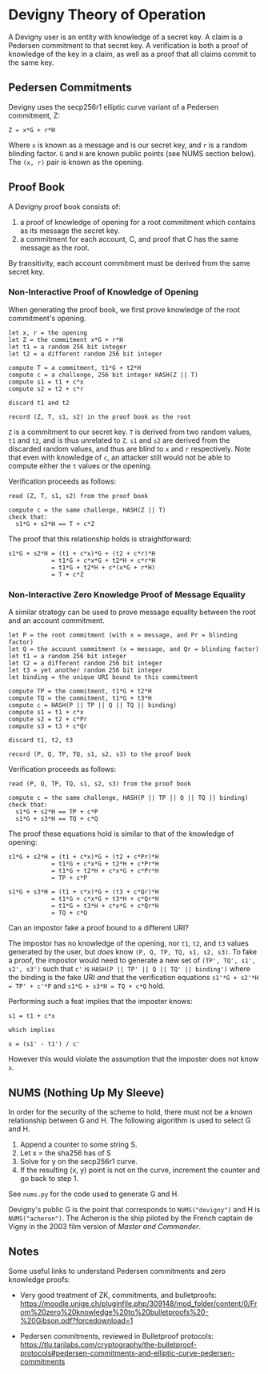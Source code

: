# Devigny Theory of Operation

A Devigny user is an entity with knowledge of a secret key. A claim is
a Pedersen commitment to that secret key. A verification is both a
proof of knowledge of the key in a claim, as well as a proof that all
claims commit to the same key.

## Pedersen Commitments

Devigny uses the secp256r1 elliptic curve variant of a Pedersen
commitment, Z:

```
Z = x*G + r*H
```

Where `x` is known as a message and is our secret key, and `r` is a
random blinding factor. `G` and `H` are known public points (see NUMS
section below). The `(x, r)` pair is known as the opening.

## Proof Book

A Devigny proof book consists of:

1. a proof of knowledge of opening for a root commitment which
   contains as its message the secret key.
2. a commitment for each account, C, and proof that C has the same
   message as the root.

By transitivity, each account commitment must be derived from the same
secret key.

### Non-Interactive Proof of Knowledge of Opening

When generating the proof book, we first prove knowledge of the root
commitment's opening.

```
let x, r = the opening
let Z = the commitment x*G + r*H
let t1 = a random 256 bit integer
let t2 = a different random 256 bit integer

compute T = a commitment, t1*G + t2*H
compute c = a challenge, 256 bit integer HASH(Z || T)
compute s1 = t1 + c*x
compute s2 = t2 + c*r

discard t1 and t2

record (Z, T, s1, s2) in the proof book as the root
```

`Z` is a commitment to our secret key. `T` is derived from two random
values, `t1` and `t2`, and is thus unrelated to `Z`. `s1` and `s2` are
derived from the discarded random values, and thus are blind to `x`
and `r` respectively. Note that even with knowledge of `c`, an
attacker still would not be able to compute either the `t` values or
the opening.

Verification proceeds as follows:

```
read (Z, T, s1, s2) from the proof book

compute c = the same challenge, HASH(Z || T)
check that:
  s1*G + s2*H == T + c*Z
```

The proof that this relationship holds is straightforward:

```
s1*G + s2*H = (t1 + c*x)*G + (t2 + c*r)*H
            = t1*G + c*x*G + t2*H + c*r*H
            = t1*G + t2*H + c*(x*G + r*H)
            = T + c*Z
```

### Non-Interactive Zero Knowledge Proof of Message Equality

A similar strategy can be used to prove message equality between the
root and an account commitment.

```
let P = the root commitment (with x = message, and Pr = blinding factor)
let Q = the account commitment (x = message, and Qr = blinding factor)
let t1 = a random 256 bit integer
let t2 = a different random 256 bit integer
let t3 = yet another random 256 bit integer
let binding = the unique URI bound to this commitment

compute TP = the commitment, t1*G + t2*H
compute TQ = the commitment, t1*G + t3*H
compute c = HASH(P || TP || Q || TQ || binding)
compute s1 = t1 + c*x
compute s2 = t2 + c*Pr
compute s3 = t3 + c*Qr

discard t1, t2, t3

record (P, Q, TP, TQ, s1, s2, s3) to the proof book
```

Verification proceeds as follows:

```
read (P, Q, TP, TQ, s1, s2, s3) from the proof book

compute c = the same challenge, HASH(P || TP || Q || TQ || binding)
check that:
  s1*G + s2*H == TP + c*P
  s1*G + s3*H == TQ + c*Q
```

The proof these equations hold is similar to that of the knowledge of
opening:

```
s1*G + s2*H = (t1 + c*x)*G + (t2 + c*Pr)*H
            = t1*G + c*x*G + t2*H + c*Pr*H
            = t1*G + t2*H + c*x*G + c*Pr*H
            = TP + c*P

s1*G + s3*H = (t1 + c*x)*G + (t3 + c*Qr)*H
            = t1*G + c*x*G + t3*H + c*Qr*H
            = t1*G + t3*H + c*x*G + c*Qr*H
            = TQ + c*Q
```

Can an impostor fake a proof bound to a different URI?

The impostor has no knowledge of the opening, nor `t1`, `t2`, and `t3`
values generated by the user, but _does_ know `(P, Q, TP, TQ, s1, s2,
s3)`. To fake a proof, the impostor would need to generate a new set
of `(TP', TQ', s1', s2', s3')` such that `c'` is `HASH(P || TP' || Q || TQ'
|| binding')` where the binding is the fake URI _and_ that the verification
equations `s1'*G + s2'*H = TP' + c'*P` and `s1*G + s3*H = TQ + c*Q` hold.

Performing such a feat implies that the imposter knows:

```
s1 = t1 + c*x

which implies

x = (s1' - t1') / c'
```

However this would violate the assumption that the imposter does not
know `x`.

## NUMS (Nothing Up My Sleeve)

In order for the security of the scheme to hold, there must not be a
known relationship between G and H. The following algorithm is used to
select G and H.

1. Append a counter to some string S.
2. Let x = the sha256 has of S
3. Solve for y on the secp256r1 curve.
4. If the resulting (x, y) point is not on the curve, increment the
   counter and go back to step 1.

See `nums.py` for the code used to generate G and H.

Devigny's public G is the point that corresponds to `NUMS("devigny")`
and H is `NUMS("acheron")`. The Acheron is the ship piloted by the
French captain de Vigny in the 2003 film version of _Master and
Commander_.

## Notes

Some useful links to understand Pedersen commitments and zero knowledge proofs:

- Very good treatment of ZK, commitments, and bulletproofs:
  https://moodle.unige.ch/pluginfile.php/309148/mod_folder/content/0/From%20zero%20knowledge%20to%20bulletproofs%20-%20Gibson.pdf?forcedownload=1

- Pedersen commitments, reviewed in Bulletproof protocols:
  https://tlu.tarilabs.com/cryptography/the-bulletproof-protocols#pedersen-commitments-and-elliptic-curve-pedersen-commitments
